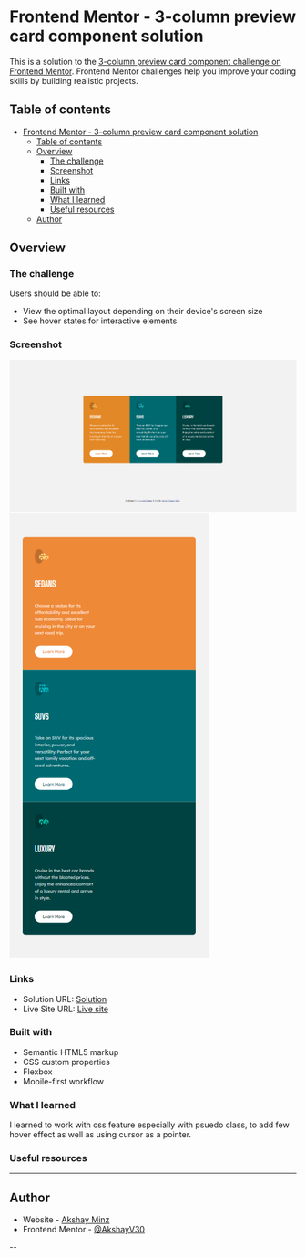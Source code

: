 # Frontend Mentor - 3-column preview card component solution

This is a solution to the [3-column preview card component challenge on Frontend Mentor](https://www.frontendmentor.io/challenges/3column-preview-card-component-pH92eAR2-). Frontend Mentor challenges help you improve your coding skills by building realistic projects.

## Table of contents

- [Frontend Mentor - 3-column preview card component solution](#frontend-mentor---3-column-preview-card-component-solution)
  - [Table of contents](#table-of-contents)
  - [Overview](#overview)
    - [The challenge](#the-challenge)
    - [Screenshot](#screenshot)
    - [Links](#links)
    - [Built with](#built-with)
    - [What I learned](#what-i-learned)
    - [Useful resources](#useful-resources)
  - [Author](#author)

## Overview

### The challenge

Users should be able to:

- View the optimal layout depending on their device's screen size
- See hover states for interactive elements

### Screenshot

![Desktop-version](./screenshots/desktop.png)
![Mobile-version](./screenshots/mobile.png)

### Links

- Solution URL: [Solution](https://akshayv30.github.io/Front-End-Mentor-Challenges/3-column-preview-card-component-main/)
- Live Site URL: [Live site](https://akshayv30.github.io/Front-End-Mentor-Challenges/3-column-preview-card-component-main/index.html)

### Built with

- Semantic HTML5 markup
- CSS custom properties
- Flexbox
- Mobile-first workflow

### What I learned

I learned to work with css feature especially with psuedo class, to add few hover effect as well as using cursor as a pointer.

### Useful resources

---

## Author

- Website - [Akshay Minz](https://akshayv30.github.io/3-column-preview-card-component-main/)
- Frontend Mentor - [@AkshayV30](https://www.frontendmentor.io/profile/AkshayV30)

--
